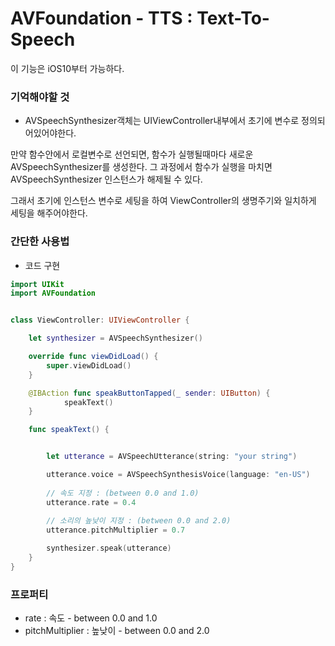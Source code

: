 # AVFoundation - TTS : Text-To-Speech

이 기능은  iOS10부터 가능하다.

### 기억해야할 것

- AVSpeechSynthesizer객체는 UIViewController내부에서 초기에 변수로 정의되어있어야한다.

만약 함수안에서 로컬변수로 선언되면, 함수가 실행될때마다 새로운 AVSpeechSynthesizer를 생성한다. 그 과정에서 함수가 실행을 마치면 AVSpeechSynthesizer 인스턴스가 해제될 수 있다.

그래서 초기에 인스턴스 변수로 세팅을 하여 ViewController의 생명주기와 일치하게 세팅을 해주어야한다.


### 간단한 사용법
- 코드 구현

```swift
import UIKit
import AVFoundation


class ViewController: UIViewController {

    let synthesizer = AVSpeechSynthesizer()

    override func viewDidLoad() {
        super.viewDidLoad()
    }

    @IBAction func speakButtonTapped(_ sender: UIButton) {
            speakText()
    }

    func speakText() {


        let utterance = AVSpeechUtterance(string: "your string")

        utterance.voice = AVSpeechSynthesisVoice(language: "en-US")
        
        // 속도 지정 : (between 0.0 and 1.0)
        utterance.rate = 0.4
        
        // 소리의 높낮이 지정 : (between 0.0 and 2.0)
        utterance.pitchMultiplier = 0.7

        synthesizer.speak(utterance)
    }
}
```


### 프로퍼티

- rate : 속도 - between 0.0 and 1.0
- pitchMultiplier : 높낮이 - between 0.0 and 2.0
